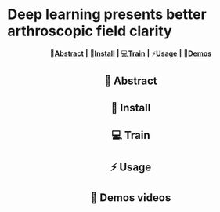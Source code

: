# Deep learning presents better arthroscopic field clarity

<div align="center">

📑[**Abstract**](#-abstract) **|** 🔧[**Install**](#-dependencies-and-installation)  **|** 💻[**Train**](#-train) **|** ⚡[**Usage**](#-inference)  **|** 👀[**Demos**](#-demo-videos)

<!---------------------------------- Abstract --------------------------->
## 📑 Abstract



<!---------------------------------- Install ---------------------------->
## 🔧 Install



<!----------------------------------  Train  ---------------------------->
## 💻 Train



<!----------------------------------  Usage  ---------------------------->
## ⚡ Usage



<!----------------------------------  Usage  ---------------------------->
## 👀 Demos videos
